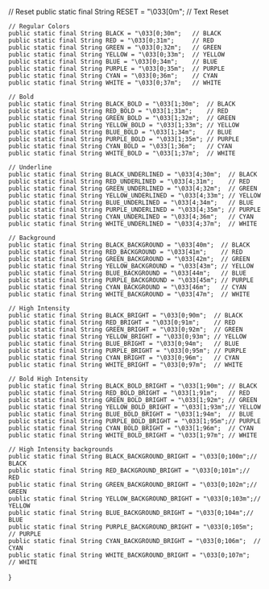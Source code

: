  // Reset
    public static final String RESET = "\033[0m";  // Text Reset

    // Regular Colors
    public static final String BLACK = "\033[0;30m";   // BLACK
    public static final String RED = "\033[0;31m";     // RED
    public static final String GREEN = "\033[0;32m";   // GREEN
    public static final String YELLOW = "\033[0;33m";  // YELLOW
    public static final String BLUE = "\033[0;34m";    // BLUE
    public static final String PURPLE = "\033[0;35m";  // PURPLE
    public static final String CYAN = "\033[0;36m";    // CYAN
    public static final String WHITE = "\033[0;37m";   // WHITE

    // Bold
    public static final String BLACK_BOLD = "\033[1;30m";  // BLACK
    public static final String RED_BOLD = "\033[1;31m";    // RED
    public static final String GREEN_BOLD = "\033[1;32m";  // GREEN
    public static final String YELLOW_BOLD = "\033[1;33m"; // YELLOW
    public static final String BLUE_BOLD = "\033[1;34m";   // BLUE
    public static final String PURPLE_BOLD = "\033[1;35m"; // PURPLE
    public static final String CYAN_BOLD = "\033[1;36m";   // CYAN
    public static final String WHITE_BOLD = "\033[1;37m";  // WHITE

    // Underline
    public static final String BLACK_UNDERLINED = "\033[4;30m";  // BLACK
    public static final String RED_UNDERLINED = "\033[4;31m";    // RED
    public static final String GREEN_UNDERLINED = "\033[4;32m";  // GREEN
    public static final String YELLOW_UNDERLINED = "\033[4;33m"; // YELLOW
    public static final String BLUE_UNDERLINED = "\033[4;34m";   // BLUE
    public static final String PURPLE_UNDERLINED = "\033[4;35m"; // PURPLE
    public static final String CYAN_UNDERLINED = "\033[4;36m";   // CYAN
    public static final String WHITE_UNDERLINED = "\033[4;37m";  // WHITE

    // Background
    public static final String BLACK_BACKGROUND = "\033[40m";  // BLACK
    public static final String RED_BACKGROUND = "\033[41m";    // RED
    public static final String GREEN_BACKGROUND = "\033[42m";  // GREEN
    public static final String YELLOW_BACKGROUND = "\033[43m"; // YELLOW
    public static final String BLUE_BACKGROUND = "\033[44m";   // BLUE
    public static final String PURPLE_BACKGROUND = "\033[45m"; // PURPLE
    public static final String CYAN_BACKGROUND = "\033[46m";   // CYAN
    public static final String WHITE_BACKGROUND = "\033[47m";  // WHITE

    // High Intensity
    public static final String BLACK_BRIGHT = "\033[0;90m";  // BLACK
    public static final String RED_BRIGHT = "\033[0;91m";    // RED
    public static final String GREEN_BRIGHT = "\033[0;92m";  // GREEN
    public static final String YELLOW_BRIGHT = "\033[0;93m"; // YELLOW
    public static final String BLUE_BRIGHT = "\033[0;94m";   // BLUE
    public static final String PURPLE_BRIGHT = "\033[0;95m"; // PURPLE
    public static final String CYAN_BRIGHT = "\033[0;96m";   // CYAN
    public static final String WHITE_BRIGHT = "\033[0;97m";  // WHITE

    // Bold High Intensity
    public static final String BLACK_BOLD_BRIGHT = "\033[1;90m"; // BLACK
    public static final String RED_BOLD_BRIGHT = "\033[1;91m";   // RED
    public static final String GREEN_BOLD_BRIGHT = "\033[1;92m"; // GREEN
    public static final String YELLOW_BOLD_BRIGHT = "\033[1;93m";// YELLOW
    public static final String BLUE_BOLD_BRIGHT = "\033[1;94m";  // BLUE
    public static final String PURPLE_BOLD_BRIGHT = "\033[1;95m";// PURPLE
    public static final String CYAN_BOLD_BRIGHT = "\033[1;96m";  // CYAN
    public static final String WHITE_BOLD_BRIGHT = "\033[1;97m"; // WHITE

    // High Intensity backgrounds
    public static final String BLACK_BACKGROUND_BRIGHT = "\033[0;100m";// BLACK
    public static final String RED_BACKGROUND_BRIGHT = "\033[0;101m";// RED
    public static final String GREEN_BACKGROUND_BRIGHT = "\033[0;102m";// GREEN
    public static final String YELLOW_BACKGROUND_BRIGHT = "\033[0;103m";// YELLOW
    public static final String BLUE_BACKGROUND_BRIGHT = "\033[0;104m";// BLUE
    public static final String PURPLE_BACKGROUND_BRIGHT = "\033[0;105m"; // PURPLE
    public static final String CYAN_BACKGROUND_BRIGHT = "\033[0;106m";  // CYAN
    public static final String WHITE_BACKGROUND_BRIGHT = "\033[0;107m";   // WHITE
}